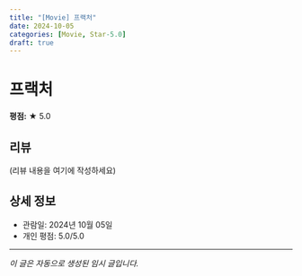 ```yaml
---
title: "[Movie] 프랙처"
date: 2024-10-05
categories: [Movie, Star-5.0]
draft: true
---
```


# 프랙처

**평점:** ★ 5.0

## 리뷰

(리뷰 내용을 여기에 작성하세요)

## 상세 정보

- 관람일: 2024년 10월 05일
- 개인 평점: 5.0/5.0

---

*이 글은 자동으로 생성된 임시 글입니다.*

